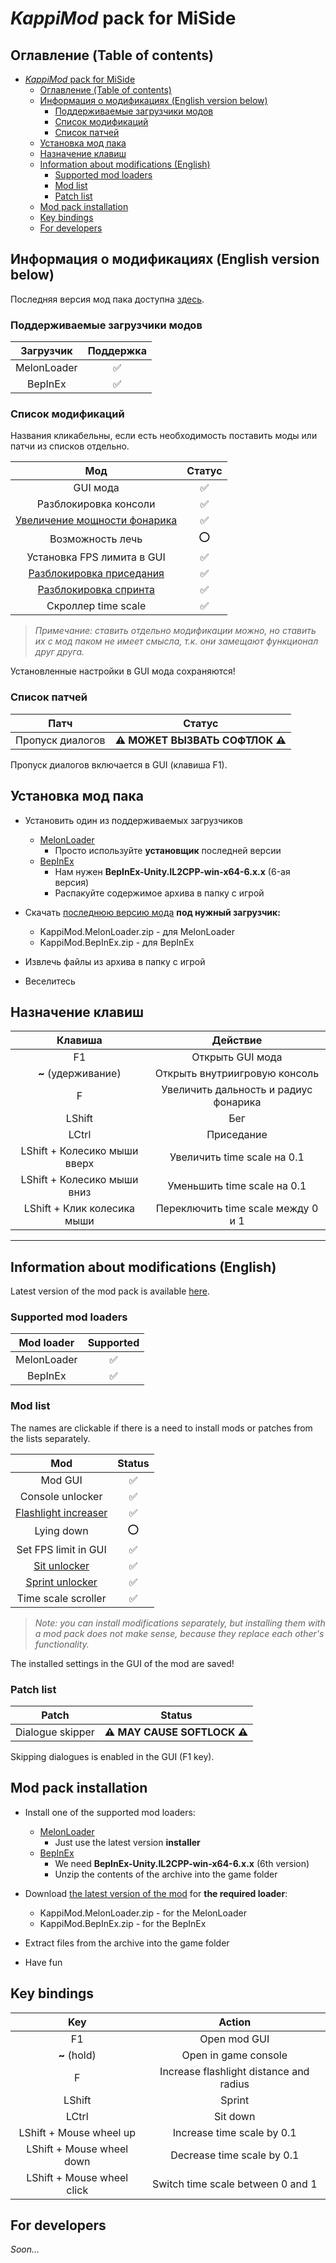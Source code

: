 # _KappiMod_ pack for MiSide

## Оглавление (Table of contents)

- [_KappiMod_ pack for MiSide](#kappimod-pack-for-miside)
  - [Оглавление (Table of contents)](#оглавление-table-of-contents)
  - [Информация о модификациях (English version below)](#информация-о-модификациях-english-version-below)
    - [Поддерживаемые загрузчики модов](#поддерживаемые-загрузчики-модов)
    - [Список модификаций](#список-модификаций)
    - [Список патчей](#список-патчей)
  - [Установка мод пака](#установка-мод-пака)
  - [Назначение клавиш](#назначение-клавиш)
  - [Information about modifications (English)](#information-about-modifications-english)
    - [Supported mod loaders](#supported-mod-loaders)
    - [Mod list](#mod-list)
    - [Patch list](#patch-list)
  - [Mod pack installation](#mod-pack-installation)
  - [Key bindings](#key-bindings)
  - [For developers](#for-developers)

## Информация о модификациях (English version below)

Последняя версия мод пака доступна [здесь](https://github.com/MrSago/MiSide-KappiMod/releases).

### Поддерживаемые загрузчики модов

|  Загрузчик  | Поддержка |
| :---------: | :-------: |
| MelonLoader |    ✅     |
|   BepInEx   |    ✅     |

### Список модификаций

Названия кликабельны, если есть необходимость поставить моды или патчи из списков отдельно.

|                                          Мод                                          | Статус |
| :-----------------------------------------------------------------------------------: | :----: |
|                                       GUI мода                                        |   ✅   |
|                                 Разблокировка консоли                                 |   ✅   |
| [Увеличение мощности фонарика](https://github.com/MrSago/MiSide-Flashlight-Increaser) |   ✅   |
|                                   Возможность лечь                                    |   ⭕   |
|                              Установка FPS лимита в GUI                               |   ✅   |
|       [Разблокировка приседания](https://github.com/MrSago/MiSide-Sit-Unlocker)       |   ✅   |
|       [Разблокировка спринта](https://github.com/MrSago/MiSide-Sprint-Unlocker)       |   ✅   |
|                                  Скроллер time scale                                  |   ✅   |

> _Примечание: ставить отдельно модификации можно, но ставить их с мод паком не имеет смысла, т.к. они замещают функционал друг друга._

Установленные настройки в GUI мода сохраняются!

### Список патчей

|       Патч       |             Статус              |
| :--------------: | :-----------------------------: |
| Пропуск диалогов | **⚠️ МОЖЕТ ВЫЗВАТЬ СОФТЛОК ⚠️** |

Пропуск диалогов включается в GUI (клавиша F1).

## Установка мод пака

- Установить один из поддерживаемых загрузчиков

  - [MelonLoader](https://github.com/LavaGang/MelonLoader/releases)
    - Просто используйте **установщик** последней версии
  - [BepInEx](https://github.com/BepInEx/BepInEx/releases)
    - Нам нужен **BepInEx-Unity.IL2CPP-win-x64-6.x.x** (6-ая версия)
    - Распакуйте содержимое архива в папку с игрой

- Скачать [последнюю версию мода](https://github.com/MrSago/MiSide-KappiMod/releases) **под нужный загрузчик:**

  - KappiMod.MelonLoader.zip - для MelonLoader
  - KappiMod.BepInEx.zip - для BepInEx

- Извлечь файлы из архива в папку с игрой

- Веселитесь

## Назначение клавиш

|           Клавиша            |               Действие                |
| :--------------------------: | :-----------------------------------: |
|              F1              |           Открыть GUI мода            |
|     **~** (удерживание)      |     Открыть внутриигровую консоль     |
|              F               | Увеличить дальность и радиус фонарика |
|            LShift            |                  Бег                  |
|            LCtrl             |              Приседание               |
| LShift + Колесико мыши вверх |      Увеличить time scale на 0.1      |
| LShift + Колесико мыши вниз  |      Уменьшить time scale на 0.1      |
| LShift + Клик колесика мыши  |  Переключить time scale между 0 и 1   |

---

## Information about modifications (English)

Latest version of the mod pack is available [here](https://github.com/MrSago/MiSide-KappiMod/releases).

### Supported mod loaders

| Mod loader  | Supported |
| :---------: | :-------: |
| MelonLoader |    ✅     |
|   BepInEx   |    ✅     |

### Mod list

The names are clickable if there is a need to install mods or patches from the lists separately.

|                                      Mod                                      | Status |
| :---------------------------------------------------------------------------: | :----: |
|                                    Mod GUI                                    |   ✅   |
|                               Console unlocker                                |   ✅   |
| [Flashlight increaser](https://github.com/MrSago/MiSide-Flashlight-Increaser) |   ✅   |
|                                  Lying down                                   |   ⭕   |
|                             Set FPS limit in GUI                              |   ✅   |
|         [Sit unlocker](https://github.com/MrSago/MiSide-Sit-Unlocker)         |   ✅   |
|      [Sprint unlocker](https://github.com/MrSago/MiSide-Sprint-Unlocker)      |   ✅   |
|                              Time scale scroller                              |   ✅   |

> _Note: you can install modifications separately, but installing them with a mod pack does not make sense, because they replace each other's functionality._

The installed settings in the GUI of the mod are saved!

### Patch list

|      Patch       |            Status            |
| :--------------: | :--------------------------: |
| Dialogue skipper | **⚠️ MAY CAUSE SOFTLOCK ⚠️** |

Skipping dialogues is enabled in the GUI (F1 key).

## Mod pack installation

- Install one of the supported mod loaders:

  - [MelonLoader](https://github.com/LavaGang/MelonLoader/releases)
    - Just use the latest version **installer**
  - [BepInEx](https://github.com/BepInEx/BepInEx/releases)
    - We need **BepInEx-Unity.IL2CPP-win-x64-6.x.x** (6th version)
    - Unzip the contents of the archive into the game folder

- Download [the latest version of the mod](https://github.com/MrSago/MiSide-KappiMod/releases) for **the required loader**:

  - KappiMod.MelonLoader.zip - for the MelonLoader
  - KappiMod.BepInEx.zip - for the BepInEx

- Extract files from the archive into the game folder

- Have fun

## Key bindings

|            Key             |                 Action                  |
| :------------------------: | :-------------------------------------: |
|             F1             |              Open mod GUI               |
|        **~** (hold)        |          Open in game console           |
|             F              | Increase flashlight distance and radius |
|           LShift           |                 Sprint                  |
|           LCtrl            |                Sit down                 |
|  LShift + Mouse wheel up   |       Increase time scale by 0.1        |
| LShift + Mouse wheel down  |       Decrease time scale by 0.1        |
| LShift + Mouse wheel click |    Switch time scale between 0 and 1    |

## For developers

_Soon..._
